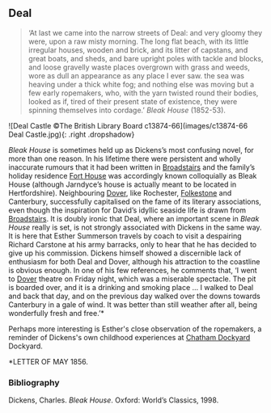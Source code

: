 <param ve-config style="article">

## Deal

>‘At last we came into the narrow streets of Deal: and very gloomy they were, upon a raw misty morning. The long flat beach, with its little irregular houses, wooden and brick, and its litter of capstans, and great boats, and sheds, and bare upright poles with tackle and blocks, and loose gravelly waste places overgrown with grass and weeds, wore as dull an appearance as any place I ever saw. the sea was heaving under a thick white fog; and nothing else was moving but a few early ropemakers, who, with the yarn twisted round their bodies, looked as if, tired of their present state of existence, they were spinning themselves into cordage.’ _Bleak House_ (1852-53).

![Deal Castle ©The British Library Board c13874-66](images/c13874-66 Deal Castle.jpg){: .right .dropshadow}


 _Bleak House_  is sometimes held up as Dickens’s most confusing novel, for more than one reason. In his lifetime there were persistent and wholly inaccurate rumours that it had been written in  [Broadstairs](broadstairs)  and the family’s holiday residence  [Fort House](/dickens-fort-house)  was accordingly known colloquially as Bleak House (although Jarndyce’s house is actually meant to be located in Hertfordshire). Neighbouring  [Dover](/dickens/dickens-dover), like Rochester,  [Folkestone](/dickens/dickens-folkestone)  and  Canterbury, successfully capitalised on the fame of its literary associations, even though the inspiration for David’s idyllic seaside life is drawn from  [Broadstairs](/dickens/broadstairs).  It is doubly ironic that Deal, where an important scene in _Bleak House_ really is set, is not strongly associated with Dickens in the same way. It is here that Esther Summerson travels by coach to visit a despairing Richard Carstone at his army barracks, only to hear that he has decided to give up his commission. Dickens himself showed a discernible lack of enthusiasm for both Deal and Dover, although his attraction to the coastline is obvious enough. In one of his few references, he comments that, ‘I went to  [Dover](/dickens/dickens-dover)  theatre on Friday night, which was a miserable spectacle. The pit is boarded over, and it is a drinking and smoking place … I walked to Deal and back that day, and on the previous day walked over the downs towards Canterbury  in a gale of wind. It was better than still weather after all, being wonderfully fresh and free.’* 

Perhaps more interesting is Esther's close observation of the ropemakers, a reminder of Dickens's own childhood experiences at  [Chatham Dockyard](/19c/19c-chatham-dockyard)  Dockyard.

*LETTER OF MAY 1856. 

### Bibliography

Dickens, Charles.  _Bleak House_. Oxford: World’s Classics, 1998.  
